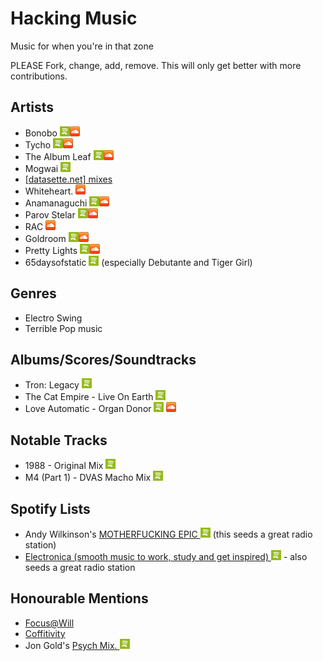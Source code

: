 # Hacking Music

Music for when you're in that zone

PLEASE Fork, change, add, remove. This will only get better with more contributions.

## Artists

- Bonobo [![Spotify](img/spotify.png)](http://open.spotify.com/artist/0cmWgDlu9CwTgxPhf403hb)[![Soundcloud](img/soundcloud.png)](https://soundcloud.com/bonobo)
- Tycho [![Spotify](img/spotify.png)](http://open.spotify.com/artist/5oOhM2DFWab8XhSdQiITry)[![Soundcloud](img/soundcloud.png)](https://soundcloud.com/tycho)
- The Album Leaf [![Spotify](img/spotify.png)](http://open.spotify.com/artist/02uPe16VFxPaiueQsPEDkE)[![Soundcloud](img/soundcloud.png)](https://soundcloud.com/the-album-leaf)
- Mogwai [![Spotify](img/spotify.png)](http://open.spotify.com/artist/34UhPkLbtFKRq3nmfFgejG)
- [[datasette.net] mixes](http://datassette.net/?l=mixes)
- Whiteheart. [![Soundcloud](img/soundcloud.png)](https://soundcloud.com/whit3h34rt)
- Anamanaguchi [![Spotify](img/spotify.png)](http://open.spotify.com/artist/2UwJRAgSOi1zcLkvUNc8XL)[![Soundcloud](img/soundcloud.png)](https://soundcloud.com/anamanaguchi)
- Parov Stelar [![Spotify](img/spotify.png)](https://play.spotify.com/artist/65EXuYHVoehCKqp0kOS6px)[![Soundcloud](img/soundcloud.png)](https://soundcloud.com/parov_stelar)
- RAC [![Soundcloud](img/soundcloud.png)](https://soundcloud.com/rac)
- Goldroom [![Spotify](img/spotify.png)](http://open.spotify.com/artist/4eZebkMFU3xelF8mbZYXyl)[![Soundcloud](img/soundcloud.png)](https://soundcloud.com/goldroom)
- Pretty Lights [![Spotify](img/spotify.png)](http://open.spotify.com/artist/4iVhFmG8YCCEHANGeUUS9q)[![Soundcloud](img/soundcloud.png)](https://soundcloud.com/prettylights)
- 65daysofstatic [![Spotify](img/spotify.png)](http://open.spotify.com/track/70SIi9VuCyTbjo1LjmEpSJ) (especially Debutante and Tiger Girl)

## Genres

- Electro Swing
- Terrible Pop music

## Albums/Scores/Soundtracks

- Tron: Legacy [![Spotify](img/spotify.png)](http://open.spotify.com/album/6RYNPiOPrLCc7BfbyhCDzx)
- The Cat Empire - Live On Earth [![Spotify](img/spotify.png)](http://open.spotify.com/album/4aRKQGfYxfJQytCNjvFSUi)
- Love Automatic - Organ Donor [![Spotify](img/spotify.png)](http://open.spotify.com/album/6bpqXjkX3CHXgUT9ApArCG) [![Soundcloud](img/soundcloud.png)](https://soundcloud.com/love-automatic/sets/love-automatic-organ-donor)

## Notable Tracks

- 1988 - Original Mix [![Spotify](img/spotify.png)](http://open.spotify.com/track/68YRdMv167zby0ceobW8em)
- M4 (Part 1) - DVAS Macho Mix [![Spotify](img/spotify.png)](https://play.spotify.com/track/4zGzDFt0BgfY2hcxrBsJRt)

## Spotify Lists

- Andy Wilkinson's [MOTHERFUCKING EPIC ![Spotify](img/spotify.png)](http://open.spotify.com/user/1231095985/playlist/4OtarRqf43JIRFAosBw8PE) (this seeds a great radio station)
- [Electronica (smooth music to work, study and get inspired) ![Spotify](img/spotify.png)](http://open.spotify.com/user/luckyshot/playlist/7gYXd3HbmhN3SUCahqKuTj) - also seeds a great radio station

## Honourable Mentions

- [Focus@Will](https://www.focusatwill.com/)
- [Coffitivity](http://coffitivity.com/)
- Jon Gold's [Psych Mix. ![Spotify](img/spotify.png)](http://open.spotify.com/user/zurich/playlist/59O4pP7lGTiCSJKGc2qu31)
